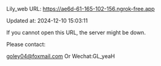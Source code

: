 Lily_web URL: https://ae6d-61-165-102-156.ngrok-free.app

Updated at: 2024-12-10 15:03:11

If you cannot open this URL, the server might be down.

Please contact: 

goley04@foxmail.com Or Wechat:GL_yeaH